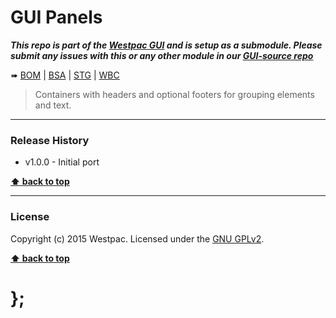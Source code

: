 GUI Panels
==========

***This repo is part of the [Westpac GUI](http://gel.westpacgroup.com.au/GUI/) and is setup as a submodule. Please submit any issues with this or any other
module in our [GUI-source repo](https://github.com/WestpacCXTeam/GUI-source/issues)***

➠
[BOM](http://westpaccxteam.github.io/GUI-panels/tests/BOM/) |
[BSA](http://westpaccxteam.github.io/GUI-panels/tests/BSA/) |
[STG](http://westpaccxteam.github.io/GUI-panels/tests/STG/) |
[WBC](http://westpaccxteam.github.io/GUI-panels/tests/WBC/)

> Containers with headers and optional footers for grouping elements and text.

----------------------------------------------------------------------------------------------------------------------------------------------------------------


### Release History

* v1.0.0 - Initial port

**[⬆ back to top](#content)**


----------------------------------------------------------------------------------------------------------------------------------------------------------------


### License

Copyright (c) 2015 Westpac. Licensed under the [GNU GPLv2](https://raw.githubusercontent.com/WestpacCXTeam/GUI-panels/master/LICENSE).

**[⬆ back to top](#content)**

# };